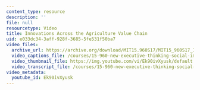 ```yaml
---
content_type: resource
description: ''
file: null
resourcetype: Video
title: Innovations Across the Agriculture Value Chain
uid: e033dc34-3aff-928f-3685-5fe531f50ba7
video_files:
  archive_url: https://archive.org/download/MIT15.960S17/MIT15_960S17_Interview_3_Doreen_300k.mp4
  video_captions_file: /courses/15-960-new-executive-thinking-social-impact-technology-projects-fall-2017-spring-2018/9dc4138663535850a0a12f6fee5b7adb_Ek90ivXyusk.vtt
  video_thumbnail_file: https://img.youtube.com/vi/Ek90ivXyusk/default.jpg
  video_transcript_file: /courses/15-960-new-executive-thinking-social-impact-technology-projects-fall-2017-spring-2018/f3280c6c158cbe3c92e97a155c3437ac_Ek90ivXyusk.pdf
video_metadata:
  youtube_id: Ek90ivXyusk
---
```

